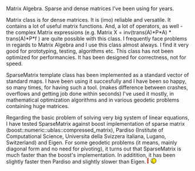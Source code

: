
Matrix Algebra. Sparse and dense matrices I've been using for years.

Matrix class is for dense matrices. It is (imo) reliable and versatile. It contains a lot of useful matrix functions. And, a lot of operators, as well - the complex Matrix expressions (e.g. Matrix X = inv(trans(A)&#42;P&#42;A) &#42; trans(A)&#42;P&#42;f ) are quite possible with this class. I frequently face problems in regards to Matrix Algebra and I use this class almost always. I find it very good for prototyping, testing, algorithms etc. This class has not been optimized for performancies. It has been designed for correctness, not for speed.

SparseMatrix<T> template class has been implemented as a standard vector of standard maps. I have been using it succesfully and I have been so happy, so many times, for having such a tool. (makes difference between crashes, overflows and getting job done within seconds) I've used it mostly, in mathematical optimization algorithms and in various geodetic problems containing huge matrices. 

Regarding the basic problem of solving very big system of linear equations, I have tested SparseMatrix<T> against boost implementation of sparse matrix (boost::numeric::ublas::compressed_matrix<T>), Pardiso (Institute of Computational Science, Universita della Svizzera italiana, Lugano, Switzerland) and Eigen. For some geodetic problems (it means, mainly diagonal form and no need for pivoting), it turns out that SparseMatrix<T> is much faster than the boost's implementation. In additition, it has been slightly faster then Pardiso and slightly slower than Eigen. <img src="https://raw.githubusercontent.com/sasamil/WMS-TMS-Maker-Qt-GUI/master/icons/emoticons/eusa_wall.gif" alt="fail to break the wall" height="15" width="25">


